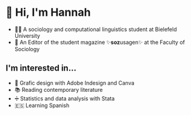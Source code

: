 # 👋 Hi, I'm Hannah
- 👩‍🎓 A sociology and computational linguistics student at Bielefeld University
- 📗 An Editor of the student magazine ✨<b>soz</b>usagen✨ at the Faculty of Sociology

## I'm interested in...
- 💞 Grafic design with Adobe Indesign and Canva
- 📚 Reading contemporary literature
- ➗ Statistics and data analysis with Stata
- 🇪🇸 Learning Spanish

